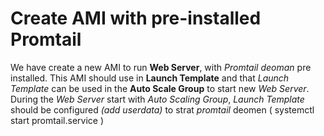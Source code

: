 # Create AMI with pre-installed Promtail

We have create a new AMI to run **Web Server**, with *Promtail deoman* pre installed.
This AMI should use in **Launch Template** and that *Launch Template* can be used in the **Auto Scale Group** to start new *Web Server*.
During the *Web Server* start with *Auto Scaling Group*, *Launch Template* should be configured *(add userdata)* to strat *promtail* deomen (    systemctl start promtail.service  )